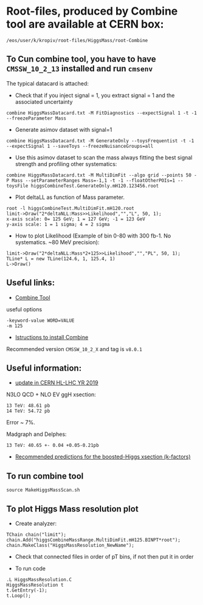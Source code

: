 # Root-files, produced by Combine tool are available at CERN box:

`/eos/user/k/kropiv/root-files/HiggsMass/root-Combine`

## To Cun combine tool, you have to have `CMSSW_10_2_13` installed and run `cmsenv`

The typical datacard is attached:

* Check that if you inject signal = 1, you extract signal = 1 and the associated uncertainty
```
combine HiggsMassDatacard.txt -M FitDiagnostics --expectSignal 1 -t -1 --freezeParameter Mass
```

* Generate asimov dataset with signal=1
```
combine HiggsMassDatacard.txt -M GenerateOnly --toysFrequentist -t -1 --expectSignal 1 --saveToys --freezeNuisanceGroups=all
```

* Use this asimov dataset to scan the mass always fitting the best signal strength and profiling other systematics:
```
combine HiggsMassDatacard.txt -M MultiDimFit --algo grid --points 50 -P Mass --setParameterRanges Mass=-1,1 -t -1 --floatOtherPOIs=1 --toysFile higgsCombineTest.GenerateOnly.mH120.123456.root
```

* Plot deltaLL as function of Mass parameter.
```
root -l higgsCombineTest.MultiDimFit.mH120.root
limit->Draw("2*deltaNLL:Mass>>Likelihood","","L", 50, 1);
x-axis scale: 0= 125 GeV; 1 = 127 GeV; -1 = 123 GeV
y-axis scale: 1 = 1 sigma; 4 = 2 sigma
```
* How to plot Likelihood (Example of bin 0-80 with 300 fb-1. No systematics. ~80 MeV precision):
```
limit->Draw("2*deltaNLL:Mass*2+125>>Likelihood","","PL", 50, 1);
TLine* L = new TLine(124.6, 1, 125.4, 1)
L->Draw()
```
## Useful links:

* [Combine Tool](https://cms-analysis.github.io/HiggsAnalysis-CombinedLimit/part3/runningthetool/#output-from-combine)

useful options
```
-keyword-value WORD=VALUE
-m 125
```
* [Istructions to install Combine](https://cms-analysis.github.io/HiggsAnalysis-CombinedLimit/)

Recommended version `CMSSW_10_2_X` and tag is `v8.0.1`

## Useful information:

* [update in CERN HL-LHC YR 2019](https://twiki.cern.ch/twiki/bin/view/LHCPhysics/CERNHLHE2019)

N3LO QCD + NLO EV ggH xsection:
```
13 TeV: 48.61 pb
14 TeV: 54.72 pb
```
Error ~ 7%.

Madgraph and Delphes:
```
13 TeV: 40.65 +- 0.04 +0.05-0.21pb
```

* [Recommended predictions for the boosted-Higgs xsection (k-factors)](https://cds.cern.ch/record/2669113/files/LHCHXSWG-2019-002.pdf)


## To run combine tool

```
source MakeHiggsMassScan.sh
```

## To plot Higgs Mass resolution plot

* Create analyzer:
```
TChain chain("limit");
chain.Add("higgsCombineMassRange.MultiDimFit.mH125.BINPT*root");
chain.MakeClass("HiggsMassResolution_NewName");
```

* Check that connected files in order of pT bins, if not then put it in order

* To run code
```
.L HiggsMassResolution.C
HiggsMassResolution t
t.GetEntry(-1);
t.Loop();
```
